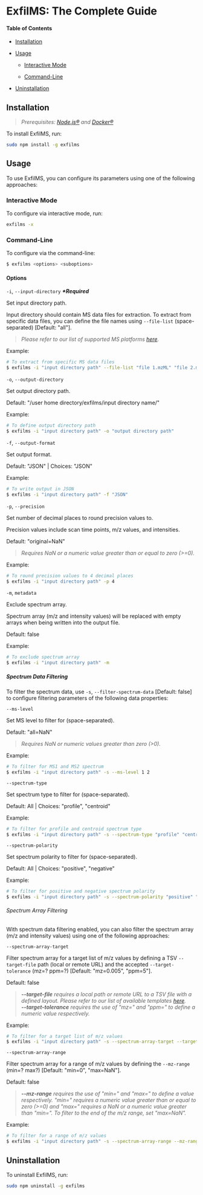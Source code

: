 # ExfilMS: The Complete Guide

#### Table of Contents

- [Installation][installation]

- [Usage][usage]

  - [Interactive Mode][interactive-mode]

  - [Command-Line][command-line]

- [Uninstallation][uninstallation]

## Installation

> _Prerequisites: [Node.js®][nodejs] and [Docker®][docker]_

To install ExfilMS, run:

```bash
sudo npm install -g exfilms
```

## Usage

To use ExfilMS, you can configure its parameters using one of the following approaches:

### Interactive Mode

To configure via interactive mode, run:

```bash
exfilms -x
```

### Command-Line

To configure via the command-line:

```bash
$ exfilms <options> <suboptions>
```

#### Options

`-i`, `--input-directory` **_\*Required_**

Set input directory path.

Input directory should contain MS data files for extraction. To extract from specific data files, you can define the file names using `--file-list` (space-separated) [Default: "all"].

> _Please refer to our list of supported MS platforms [here][supported-ms-platforms]._

Example:

```bash
# To extract from specific MS data files
$ exfilms -i "input directory path" --file-list "file 1.mzML" "file 2.mzML"
```

`-o`, `--output-directory`

Set output directory path.

Default: "/user home directory/exfilms/input directory name/"

Example:

```bash
# To define output directory path
$ exfilms -i "input directory path" -o "output directory path"
```

`-f`, `--output-format`

Set output format.

Default: "JSON" | Choices: "JSON"

Example:

```bash
# To write output in JSON
$ exfilms -i "input directory path" -f "JSON"
```

`-p`, `--precision`

Set number of decimal places to round precision values to.

Precision values include scan time points, m/z values, and intensities.

Default: "original=NaN"

> _Requires NaN or a numeric value greater than or equal to zero (>=0)._

Example:

```bash
# To round precision values to 4 decimal places
$ exfilms -i "input directory path" -p 4
```

`-m`, `metadata`

Exclude spectrum array.

Spectrum array (m/z and intensity values) will be replaced with empty arrays when being written into the output file.

Default: false

Example:

```bash
# To exclude spectrum array
$ exfilms -i "input directory path" -m
```

##### Spectrum Data Filtering

To filter the spectrum data, use `-s`, `--filter-spectrum-data` [Default: false] to configure filtering parameters of the following data properties:

`--ms-level`

Set MS level to filter for (space-separated).

Default: "all=NaN"

> _Requires NaN or numeric values greater than zero (>0)._

Example:

```bash
# To filter for MS1 and MS2 spectrum
$ exfilms -i "input directory path" -s --ms-level 1 2
```

`--spectrum-type`

Set spectrum type to filter for (space-separated).

Default: All | Choices: "profile", "centroid"

Example:

```bash
# To filter for profile and centroid spectrum type
$ exfilms -i "input directory path" -s --spectrum-type "profile" "centroid"
```

`--spectrum-polarity`

Set spectrum polarity to filter for (space-separated).

Default: All | Choices: "positive", "negative"

Example:

```bash
# To filter for positive and negative spectrum polarity
$ exfilms -i "input directory path" -s --spectrum-polarity "positive" "negative"
```

###### Spectrum Array Filtering

With spectrum data filtering enabled, you can also filter the spectrum array (m/z and intensity values) using one of the following approaches:

`--spectrum-array-target`

Filter spectrum array for a target list of m/z values by defining a TSV `--target-file` path (local or remote URL) and the accepted `--target-tolerance` (mz=? ppm=?) [Default: "mz=0.005", "ppm=5"].

Default: false

> _**--target-file** requires a local path or remote URL to a TSV file with a defined layout. Please refer to our list of available templates [here][target-file-templates]._\
> _**--target-tolerance** requires the use of "mz=" and "ppm=" to define a numeric value respectively._

Example:

```bash
# To filter for a target list of m/z values
$ exfilms -i "input directory path" -s --spectrum-array-target --target-file "target file.tsv" --target-tolerance mz=0.005 ppm=5
```

`--spectrum-array-range`

Filter spectrum array for a range of m/z values by defining the `--mz-range` (min=? max?) [Default: "min=0", "max=NaN"].

Default: false

> _**--mz-range** requires the use of "min=" and "max=" to define a value respectively. "min=" requires a numeric value greater than or equal to zero (>=0) and "max=" requires a NaN or a numeric value greater than "min=". To filter to the end of the m/z range, set "max=NaN"._

Example:

```bash
# To filter for a range of m/z values
$ exfilms -i "input directory path" -s --spectrum-array-range --mz-range min=0 max=NaN
```

## Uninstallation

To uninstall ExfilMS, run:

```bash
sudo npm uninstall -g exfilms
```

<!-- Links -->

[installation]: exfilms.md#installation
[usage]: exfilms.md#usage
[interactive-mode]: exfilms.md#interactive-mode
[command-line]: exfilms.md#command-line
[uninstallation]: exfilms.md#uninstallation
[nodejs]: https://nodejs.org/en/download/
[docker]: https://docs.docker.com/engine/install/
[supported-ms-platforms]: supported-ms-platforms.md
[target-file-templates]: target-file-templates.md

